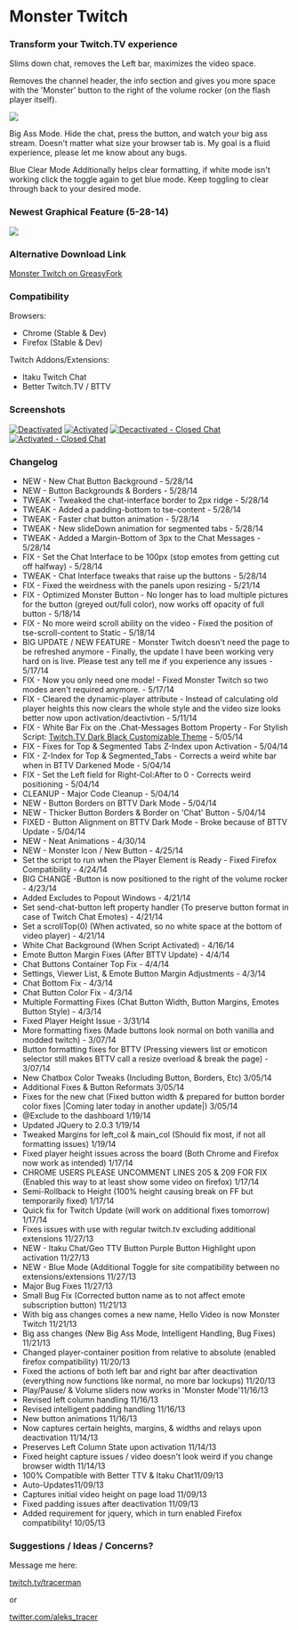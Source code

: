 # Monster Twitch

### Transform your Twitch.TV experience

Slims down chat, removes the Left bar, maximizes the video space.

Removes the channel header, the info section and gives you more space with the 'Monster' button to the right of the volume rocker (on the flash player itself).

![][1]

Big Ass Mode. Hide the chat, press the button, and watch your big ass stream. Doesn't matter what size your browser tab is. My goal is a fluid experience, please let me know about any bugs.

Blue Clear Mode Additionally helps clear formatting, if white mode isn't working click the toggle again to get blue mode. Keep toggling to clear through back to your desired mode.

### Newest Graphical Feature (5-28-14)

![][2]

### Alternative Download Link

[Monster Twitch on GreasyFork][3]

### Compatibility

Browsers:

* Chrome (Stable & Dev)
* Firefox (Stable & Dev)

Twitch Addons/Extensions:

* Itaku Twitch Chat
* Better Twitch.TV / BTTV

### Screenshots

[![Deactivated][4]](https://i.imgur.com/9WA1qTC.png)   [![Activated][5]](https://i.imgur.com/o7DLMpY.png)   [![Decactivated - Closed Chat][6]](https://i.imgur.com/p6rIaxc.png)   [![Activated - Closed Chat][7]](http://i.imgur.com/nR5wi40.png)

### Changelog

* NEW \- New Chat Button Background - 5/28/14
* NEW \- Button Backgrounds & Borders - 5/28/14
* TWEAK \- Tweaked the chat-interface border to 2px ridge - 5/28/14
* TWEAK \- Added a padding-bottom to tse-content - 5/28/14
* TWEAK \- Faster chat button animation - 5/28/14
* TWEAK \- New slideDown animation for segmented tabs - 5/28/14
* TWEAK \- Added a Margin-Bottom of 3px to the Chat Messages - 5/28/14
* FIX \- Set the Chat Interface to be 100px (stop emotes from getting cut off halfway) - 5/28/14
* TWEAK \- Chat Interface tweaks that raise up the buttons - 5/28/14
* FIX \- Fixed the weirdness with the panels upon resizing - 5/21/14
* FIX \- Optimized Monster Button - No longer has to load multiple pictures for the button (greyed out/full color), now works off opacity of full button \- 5/18/14
* FIX \- No more weird scroll ability on the video - Fixed the position of tse-scroll-content to Static \- 5/18/14
* BIG UPDATE / NEW FEATURE \- Monster Twitch doesn't need the page to be refreshed anymore - Finally, the update I have been working very hard on is live. Please test any tell me if you experience any issues \- 5/17/14
* FIX \- Now you only need one mode! - Fixed Monster Twitch so two modes aren't required anymore. \- 5/17/14
* FIX \- Cleared the dynamic-player attribute - Instead of calculating old player heights this now clears the whole style and the video size looks better now upon activation/deactivtion \- 5/11/14
* FIX \- White Bar Fix on the .Chat-Messages Bottom Property - For Stylish Script: [Twitch.TV Dark Black Customizable Theme][8] \- 5/05/14
* FIX \- Fixes for Top & Segmented Tabs Z-Index upon Activation - 5/04/14
* FIX \- Z-Index for Top & Segmented_Tabs - Corrects a weird white bar when in BTTV Darkened Mode \- 5/04/14
* FIX \- Set the Left field for Right-Col:After to 0 - Corrects weird positioning \- 5/04/14
* CLEANUP \- Major Code Cleanup - 5/04/14
* NEW \- Button Borders on BTTV Dark Mode - 5/04/14
* NEW \- Thicker Button Borders & Border on 'Chat' Button - 5/04/14
* FIXED \- Button Alignment on BTTV Dark Mode - Broke because of BTTV Update - 5/04/14
* NEW \- Neat Animations - 4/30/14
* NEW \- Monster Icon / New Button - 4/25/14
* Set the script to run when the Player Element is Ready - Fixed Firefox Compatibility \- 4/24/14
* BIG CHANGE -Button is now positioned to the right of the volume rocker \- 4/23/14
* Added Excludes to Popout Windows - 4/21/14
* Set send-chat-button left property handler (To preserve button format in case of Twitch Chat Emotes) - 4/21/14
* Set a scrollTop(0) (When activated, so no white space at the bottom of video player) - 4/21/14
* White Chat Background (When Script Activated) - 4/16/14
* Emote Button Margin Fixes (After BTTV Update) - 4/4/14
* Chat Buttons Container Top Fix - 4/4/14
* Settings, Viewer List, & Emote Button Margin Adjustments - 4/3/14
* Chat Bottom Fix - 4/3/14
* Chat Button Color Fix - 4/3/14
* Multiple Formatting Fixes (Chat Button Width, Button Margins, Emotes Button Style) - 4/3/14
* Fixed Player Height Issue - 3/31/14
* More formatting fixes (Made buttons look normal on both vanilla and modded twitch) - 3/07/14
* Button formatting fixes for BTTV (Pressing viewers list or emoticon selector still makes BTTV call a resize overload & break the page) - 3/07/14
* New Chatbox Color Tweaks (Including Button, Borders, Etc) 3/05/14
* Additional Fixes & Button Reformats 3/05/14
* Fixes for the new chat (Fixed button width & prepared for button border color fixes |Coming later today in another update|) 3/05/14
* @Exclude to the dashboard 1/19/14
* Updated JQuery to 2.0.3 1/19/14
* Tweaked Margins for left_col & main_col (Should fix most, if not all formatting issues) 1/19/14
* Fixed player height issues across the board (Both Chrome and Firefox now work as intended) 1/17/14
* CHROME USERS PLEASE UNCOMMENT LINES 205 & 209 FOR FIX (Enabled this way to at least show some video on firefox) 1/17/14
* Semi-Rollback to Height (100% height causing break on FF but temporarily fixed) 1/17/14
* Quick fix for Twitch Update (will work on additional fixes tomorrow) 1/17/14
* Fixes issues with use with regular twitch.tv excluding additional extensions 11/27/13
* NEW - Itaku Chat/Geo TTV Button Purple Button Highlight upon activation 11/27/13
* NEW - Blue Mode (Additional Toggle for site compatibility between no extensions/extensions 11/27/13
* Major Bug Fixes 11/27/13
* Small Bug Fix (Corrected button name as to not affect emote subscription button) 11/21/13
* With big ass changes comes a new name, Hello Video is now Monster Twitch 11/21/13
* Big ass changes (New Big Ass Mode, Intelligent Handling, Bug Fixes) 11/21/13
* Changed player-container position from relative to absolute (enabled firefox compatibility) 11/20/13
* Fixed the actions of both left bar and right bar after deactivation (everything now functions like normal, no more bar lockups) 11/20/13
* Play/Pause/ & Volume sliders now works in 'Monster Mode'11/16/13
* Revised left column handling 11/16/13
* Revised intelligent padding handling 11/16/13
* New button animations 11/16/13
* Now captures certain heights, margins, & widths and relays upon deactivation 11/14/13
* Preserves Left Column State upon activation 11/14/13
* Fixed height capture issues / video doesn't look weird if you change browser width 11/14/13
* 100% Compatible with Better TTV & Itaku Chat11/09/13
* Auto-Updates11/09/13
* Captures initial video height on page load 11/09/13
* Fixed padding issues after deactivation 11/09/13
* Added requirement for jquery, which in turn enabled Firefox compatibility! 10/05/13

### Suggestions / Ideas / Concerns?

Message me here:

[twitch.tv/tracerman][9]

or

[twitter.com/aleks_tracer][10]

[1]: https://i.imgur.com/FOF5KXr.png
[2]: https://i.imgur.com/EdsdV9t.png
[3]: https://greasyfork.org/scripts/185-monster-twitch
[4]: https://i.imgur.com/9WA1qTCs.png "Deactivated"
[5]: https://i.imgur.com/o7DLMpYs.png "Activated"
[6]: https://i.imgur.com/p6rIaxcs.png "Deactivated - Chat Disabled"
[7]: https://i.imgur.com/nR5wi40s.png "Activated - Chat Disabled"
[8]: http://userstyles.org/styles/78830/twitch-tv-dark-black-customisable-theme
[9]: http://www.twitch.tv/tracerman
[10]: http://www.twitter.com/aleks_tracer
